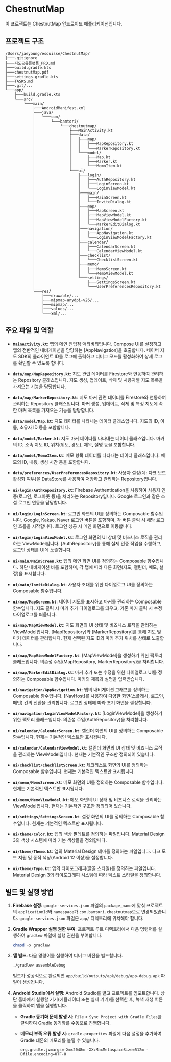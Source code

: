 # ChestnutMap

이 프로젝트는 ChestnutMap 안드로이드 애플리케이션입니다.

## 프로젝트 구조

```
/Users/jaeyoung/esquisse/ChestnutMap/
├───.gitignore
├───지도공유플랫폼_PRD.md
├───build.gradle.kts
├───chestnutMap.pdf
├───settings.gradle.kts
├───TASKS.md
├───.git/...
└───app/
    ├───build.gradle.kts
    └───src/
        └───main/
            ├───AndroidManifest.xml
            ├───java/
            │   └───com/
            │       └───bamtori/
            │           └───chestnutmap/
            │               ├───MainActivity.kt
            │               ├───data/
            │               │   ├───map/
            │               │   │   ├───MapRepository.kt
            │               │   │   └───MarkerRepository.kt
            │               │   └───model/
            │               │       ├───Map.kt
            │               │       ├───Marker.kt
            │               │       └───MemoItem.kt
            │               └───ui/
            │                   ├───login/
            │                   │   ├───AuthRepository.kt
            │                   │   ├───LoginScreen.kt
            │                   │   └───LoginViewModel.kt
            │                   ├───main/
            │                   │   ├───MainScreen.kt
            │                   │   └───InviteDialog.kt
            │                   ├───map/
            │                   │   ├───MapScreen.kt
            │                   │   ├───MapViewModel.kt
            │                   │   ├───MapViewModelFactory.kt
            │                   │   └───MarkerEditDialog.kt
            │                   ├───navigation/
            │                   │   ├───AppNavigation.kt
            │                   │   └───LoginViewModelFactory.kt
            │                   ├───calendar/
            │                   │   ├───CalendarScreen.kt
            │                   │   └───CalendarViewModel.kt
            │                   ├───checklist/
            │                   │   └───ChecklistScreen.kt
            │                   ├───memo/
            │                   │   ├───MemoScreen.kt
            │                   │   └───MemoViewModel.kt
            │                   └───settings/
            │                       ├───SettingsScreen.kt
            │                       └───UserPreferencesRepository.kt
            └───res/
                ├───drawable/...
                ├───mipmap-anydpi-v26/...
                ├───mipmap/...
                ├───values/...
                └───xml/...
```

## 주요 파일 및 역할

*   **`MainActivity.kt`**: 앱의 메인 진입점 액티비티입니다. Compose UI를 설정하고 앱의 전반적인 내비게이션을 담당하는 [AppNavigation]을 호출합니다. 네이버 지도 SDK의 클라이언트 ID를 로그에 출력하고 디버그 모드를 활성화하여 상세 로그를 확인할 수 있도록 합니다.

*   **`data/map/MapRepository.kt`**: 지도 관련 데이터를 Firestore와 연동하여 관리하는 Repository 클래스입니다. 지도 생성, 업데이트, 삭제 및 사용자별 지도 목록을 가져오는 기능을 담당합니다.

*   **`data/map/MarkerRepository.kt`**: 지도 마커 관련 데이터를 Firestore와 연동하여 관리하는 Repository 클래스입니다. 마커 생성, 업데이트, 삭제 및 특정 지도에 속한 마커 목록을 가져오는 기능을 담당합니다.

*   **`data/model/Map.kt`**: 지도 데이터를 나타내는 데이터 클래스입니다. 지도의 ID, 이름, 소유자 ID 등을 포함합니다.

*   **`data/model/Marker.kt`**: 지도 마커 데이터를 나타내는 데이터 클래스입니다. 마커의 ID, 소속 지도 ID, 위치(위도, 경도), 제목, 설명 등을 포함합니다.

*   **`data/model/MemoItem.kt`**: 메모 항목 데이터를 나타내는 데이터 클래스입니다. 메모의 ID, 내용, 생성 시간 등을 포함합니다.

*   **`data/preferences/UserPreferencesRepository.kt`**: 사용자 설정(예: 다크 모드 활성화 여부)을 DataStore를 사용하여 저장하고 관리하는 Repository입니다.

*   **`ui/login/AuthRepository.kt`**: Firebase Authentication을 사용하여 사용자 인증(로그인, 로그아웃 등)을 처리하는 Repository입니다. Google 로그인과 같은 소셜 로그인 연동을 담당합니다.

*   **`ui/login/LoginScreen.kt`**: 로그인 화면의 UI를 정의하는 Composable 함수입니다. Google, Kakao, Naver 로그인 버튼을 포함하며, 각 버튼 클릭 시 해당 로그인 흐름을 시작합니다. 로그인 성공 시 메인 화면으로 이동합니다.

*   **`ui/login/LoginViewModel.kt`**: 로그인 화면의 UI 상태 및 비즈니스 로직을 관리하는 ViewModel입니다. [AuthRepository]를 통해 실제 인증 작업을 수행하고, 로그인 상태를 UI에 노출합니다.

*   **`ui/main/MainScreen.kt`**: 앱의 메인 화면 UI를 정의하는 Composable 함수입니다. 하단 내비게이션 바를 포함하며, 각 탭에 따라 다른 화면(지도, 캘린더, 메모, 설정)을 표시합니다.

*   **`ui/main/InviteDialog.kt`**: 사용자 초대를 위한 다이얼로그 UI를 정의하는 Composable 함수입니다.

*   **`ui/map/MapScreen.kt`**: 네이버 지도를 표시하고 마커를 관리하는 Composable 함수입니다. 지도 클릭 시 마커 추가 다이얼로그를 띄우고, 기존 마커 클릭 시 수정 다이얼로그를 띄웁니다.

*   **`ui/map/MapViewModel.kt`**: 지도 화면의 UI 상태 및 비즈니스 로직을 관리하는 ViewModel입니다. [MapRepository]와 [MarkerRepository]를 통해 지도 및 마커 데이터를 관리합니다. 현재 선택된 지도 ID와 마커 추가 위치를 상태로 노출합니다.

*   **`ui/map/MapViewModelFactory.kt`**: [MapViewModel]을 생성하기 위한 팩토리 클래스입니다. 의존성 주입(MapRepository, MarkerRepository)을 처리합니다.

*   **`ui/map/MarkerEditDialog.kt`**: 마커 추가 또는 수정을 위한 다이얼로그 UI를 정의하는 Composable 함수입니다. 마커의 제목과 설명을 입력받습니다.

*   **`ui/navigation/AppNavigation.kt`**: 앱의 내비게이션 그래프를 정의하는 Composable 함수입니다. [NavHost]를 사용하여 다양한 화면(스플래시, 로그인, 메인) 간의 전환을 관리합니다. 로그인 상태에 따라 초기 화면을 결정합니다.

*   **`ui/navigation/LoginViewModelFactory.kt`**: [LoginViewModel]을 생성하기 위한 팩토리 클래스입니다. 의존성 주입(AuthRepository)을 처리합니다.

*   **`ui/calendar/CalendarScreen.kt`**: 캘린더 화면의 UI를 정의하는 Composable 함수입니다. 현재는 기본적인 텍스트만 표시됩니다.

*   **`ui/calendar/CalendarViewModel.kt`**: 캘린더 화면의 UI 상태 및 비즈니스 로직을 관리하는 ViewModel입니다. 현재는 기본적인 구조만 정의되어 있습니다.

*   **`ui/checklist/ChecklistScreen.kt`**: 체크리스트 화면의 UI를 정의하는 Composable 함수입니다. 현재는 기본적인 텍스트만 표시됩니다.

*   **`ui/memo/MemoScreen.kt`**: 메모 화면의 UI를 정의하는 Composable 함수입니다. 현재는 기본적인 텍스트만 표시됩니다.

*   **`ui/memo/MemoViewModel.kt`**: 메모 화면의 UI 상태 및 비즈니스 로직을 관리하는 ViewModel입니다. 현재는 기본적인 구조만 정의되어 있습니다.

*   **`ui/settings/SettingsScreen.kt`**: 설정 화면의 UI를 정의하는 Composable 함수입니다. 현재는 기본적인 텍스트만 표시됩니다.

*   **`ui/theme/Color.kt`**: 앱의 색상 팔레트를 정의하는 파일입니다. Material Design 3의 색상 시스템에 따라 기본 색상들을 정의합니다.

*   **`ui/theme/Theme.kt`**: 앱의 Material Design 테마를 정의하는 파일입니다. 다크 모드 지원 및 동적 색상(Android 12 이상)을 설정합니다.

*   **`ui/theme/Type.kt`**: 앱의 타이포그래피(글꼴 스타일)를 정의하는 파일입니다. Material Design 3의 타이포그래피 시스템에 따라 텍스트 스타일을 정의합니다.

## 빌드 및 실행 방법

1.  **Firebase 설정**: `google-services.json` 파일의 `package_name`에 맞춰 프로젝트의 `applicationId`와 `namespace`가 `com.bamtori.chestnutmap`으로 변경되었습니다. `google-services.json` 파일은 `app/` 디렉토리에 위치해야 합니다.

2.  **Gradle Wrapper 실행 권한 부여**: 프로젝트 루트 디렉토리에서 다음 명령어를 실행하여 `gradlew` 파일에 실행 권한을 부여합니다.
    ```bash
    chmod +x gradlew
    ```

3.  **앱 빌드**: 다음 명령어를 실행하여 디버그 버전을 빌드합니다.
    ```bash
    ./gradlew assembleDebug
    ```
    빌드가 성공적으로 완료되면 `app/build/outputs/apk/debug/app-debug.apk` 파일이 생성됩니다.

4.  **Android Studio에서 실행**: Android Studio를 열고 프로젝트를 임포트합니다. 상단 툴바에서 실행할 기기(에뮬레이터 또는 실제 기기)를 선택한 후, 녹색 재생 버튼을 클릭하여 앱을 실행합니다.

    *   **Gradle 동기화 문제 발생 시**: `File` > `Sync Project with Gradle Files`를 클릭하여 Gradle 동기화를 수동으로 진행합니다.

    *   **메모리 부족 오류 발생 시**: `gradle.properties` 파일에 다음 설정을 추가하여 Gradle 데몬의 메모리를 늘릴 수 있습니다.
        ```properties
        org.gradle.jvmargs=-Xmx2048m -XX:MaxMetaspaceSize=512m -Dfile.encoding=UTF-8
        ```